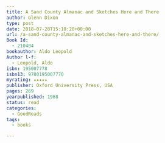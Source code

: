 ```yaml
---
title: A Sand County Almanac and Sketches Here and There
author: Glenn Dixon
type: post
date: 2018-07-28T15:10:20+00:00
url: /a-sand-county-almanac-and-sketches-here-and-there/
Book Id:
  - 210404
bookauthor: Aldo Leopold
Author l-f:
  - Leopold, Aldo
isbn: 195007778
isbn13: 9780195007770
myrating: ★★★★★
publisher: Oxford University Press, USA
pages: 269
yearpublished: 1968
status: read
categories:
  - GoodReads
tags:
  - books

---
```

